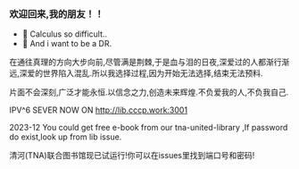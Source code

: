 ### 欢迎回来,我的朋友！！ 
- 🌱 Calculus so difficult..
- 👀 And i want to be a DR.


在通往真理的方向大步向前,尽管满是荆棘,于是血与泪的日夜,深爱过的人都渐行渐远,深爱的世界陷入混乱.所以我选择过程,因为开始无法选择,结束无法预料.

片面不会深刻,广泛才能永恒.以信念之力,创造未来辉煌.不负爱我的人,不负我自己.

IPV^6 SEVER NOW ON http://lib.cccp.work:3001

2023-12 You could get free e-book from our tna-united-library ,If password do exist,look up from lib issue.

清河(TNA)联合图书馆现已试运行!你可以在issues里找到端口号和密码!

